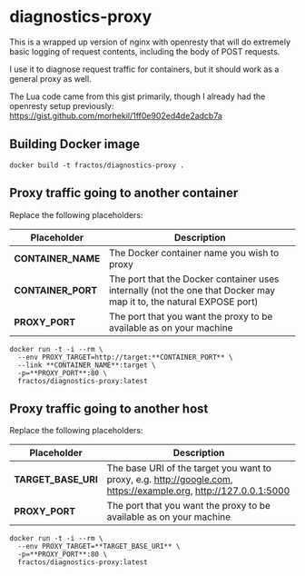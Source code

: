 # diagnostics-proxy

This is a wrapped up version of nginx with openresty that will do extremely basic logging of request contents, including the body of POST requests.

I use it to diagnose request traffic for containers, but it should work as a general proxy as well.

The Lua code came from this gist primarily, though I already had the openresty setup previously: https://gist.github.com/morhekil/1ff0e902ed4de2adcb7a

## Building Docker image

```
docker build -t fractos/diagnostics-proxy .
```

## Proxy traffic going to another container

Replace the following placeholders:

| Placeholder        | Description                                                                                                         |
|--------------------|---------------------------------------------------------------------------------------------------------------------|
| **CONTAINER_NAME** | The Docker container name you wish to proxy                                                                         |
| **CONTAINER_PORT** | The port that the Docker container uses internally (not the one that Docker may map it to, the natural EXPOSE port) |
| **PROXY_PORT**     | The port that you want the proxy to be available as on your machine                                                 |

```
docker run -t -i --rm \
  --env PROXY_TARGET=http://target:**CONTAINER_PORT** \
  --link **CONTAINER_NAME**:target \
  -p=**PROXY_PORT**:80 \
  fractos/diagnostics-proxy:latest
```

## Proxy traffic going to another host

Replace the following placeholders:

| Placeholder         | Description                                                                                                      |
|---------------------|------------------------------------------------------------------------------------------------------------------|
| **TARGET_BASE_URI** | The base URI of the target you want to proxy, e.g. http://google.com, https://example.org, http://127.0.0.1:5000 |
| **PROXY_PORT**      | The port that you want the proxy to be available as on your machine                                              |
```
docker run -t -i --rm \
  --env PROXY_TARGET=**TARGET_BASE_URI** \
  -p=**PROXY_PORT**:80 \
  fractos/diagnostics-proxy:latest
```
